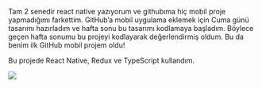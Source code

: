 Tam 2 senedir react native yazıyorum ve githubıma hiç mobil proje yapmadığımı farkettim.
GitHub’a mobil uygulama eklemek için Cuma günü tasarımı hazırladım ve hafta sonu bu tasarımı kodlamaya başladım.
Böylece geçen hafta sonumu bu projeyi kodlayarak değerlendirmiş oldum. Bu da benim ilk GitHub mobil projem oldu!

Bu projede React Native, Redux ve TypeScript kullandım.


![](src/assets/images/Main/readme.jpg)

